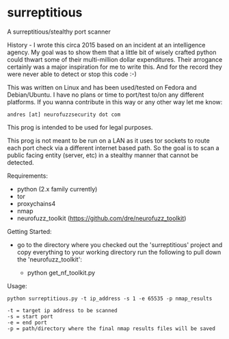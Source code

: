 # surreptitious

A surreptitious/stealthy port scanner

History - I wrote this circa 2015 based on an incident at an intelligence agency.
My goal was to show them that a little bit of wisely crafted python could thwart
some of their multi-million dollar expenditures. Their arrogance certainly was
a major inspiration for me to write this. And for the record they were never able
to detect or stop this code :-)

This was written on Linux and has been used/tested on Fedora and Debian/Ubuntu.
I have no plans or time to port/test to/on any different platforms. If you wanna
contribute in this way or any other way let me know:

    andres [at] neurofuzzsecurity dot com

This prog is intended to be used for legal purposes.

This prog is not meant to be run on a LAN as it uses tor sockets to route each
port check via a different internet based path. So the goal is to scan a public
facing entity (server, etc) in a stealthy manner that cannot be detected.


Requirements:

- python (2.x family currently)
- tor
- proxychains4
- nmap
- neurofuzz_toolkit (https://github.com/dre/neurofuzz_toolkit)


Getting Started:

- go to the directory where you checked out the 'surreptitious' project and copy
everything to your working directory
run the following to pull down the 'neurofuzz_toolkit':

    - python get_nf_toolkit.py


Usage:

    python surreptitious.py -t ip_address -s 1 -e 65535 -p nmap_results

    -t = target ip address to be scanned
    -s = start port
    -e = end port
    -p = path/directory where the final nmap results files will be saved
